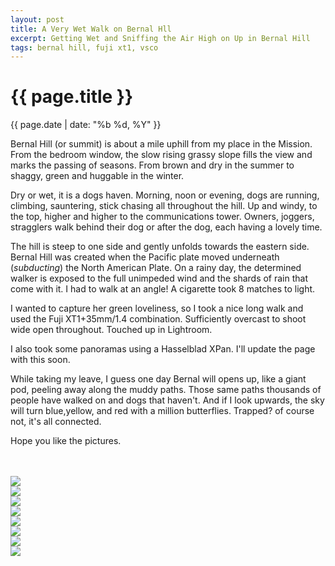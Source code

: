 ```yaml
---
layout: post
title: A Very Wet Walk on Bernal Hll
excerpt: Getting Wet and Sniffing the Air High on Up in Bernal Hill
tags: bernal hill, fuji xt1, vsco
---
```


{{ page.title }}
================
<div class="pdate"> {{ page.date | date: "%b %d, %Y" }} </div>

Bernal Hill (or summit) is about a mile uphill from my place in the
Mission. From the bedroom window, the slow rising grassy slope fills the view
and marks the passing of seasons. From brown and dry in the summer to shaggy,
green and huggable in the winter.

Dry or wet, it is a dogs haven. Morning, noon or evening, dogs are running,
climbing, sauntering, stick chasing all throughout the hill. Up and windy, to
the top, higher and higher to the communications tower. Owners, joggers,
stragglers walk behind their dog or after the dog, each having a lovely
time.

The hill is steep to one side and gently unfolds towards the eastern
 side. Bernal Hill was created when the Pacific plate moved underneath
 (_subducting_) the North American Plate. On a rainy day, the determined walker
 is exposed to the full unimpeded wind and the shards of rain that come with
 it. I had to walk at an angle! A cigarette took 8 matches to light.

I wanted to capture her green loveliness, so I took a nice long walk and used
the Fuji XT1+35mm/1.4 combination. Sufficiently overcast to shoot wide open
throughout. Touched up in Lightroom.

I also took some panoramas using a Hasselblad XPan. I'll update the page with
this soon.

While taking my leave, I guess one day Bernal will opens up, like a giant pod,
peeling away along the muddy paths. Those same paths thousands of people have
walked on and dogs that haven't. And if I look upwards, the sky will turn
blue,yellow, and red with a million butterflies. Trapped? of course not, it's
all connected.

Hope you like the pictures.



<div style="max-width:1200px;margin:0;padding:0;">
<div id="demo5" class="flex-images">
<br>
<br>

<div class="item" data-w="466" data-h="700">
	<div class="img"><a href="{{ site.url }}/images/photos/bernalwet/t-F0691.jpg"><img src="{{ site.url }}/images/blank.gif" data-src="{{ site.url }}/images/photos/bernalwet/st-F0691.jpg"></a></div>
</div>
<div class="item" data-w="466" data-h="700">
	<div class="img"><a href="{{ site.url }}/images/photos/bernalwet/t-F0693.jpg"><img src="{{ site.url }}/images/blank.gif" data-src="{{ site.url }}/images/photos/bernalwet/st-F0693.jpg"></a></div>
</div>
<div class="item" data-w="466" data-h="700">
	<div class="img"><a href="{{ site.url }}/images/photos/bernalwet/t-F0695.jpg"><img src="{{ site.url }}/images/blank.gif" data-src="{{ site.url }}/images/photos/bernalwet/st-F0695.jpg"></a></div>
</div>
<div class="item" data-w="466" data-h="700">
	<div class="img"><a href="{{ site.url }}/images/photos/bernalwet/t-F0699.jpg"><img src="{{ site.url }}/images/blank.gif" data-src="{{ site.url }}/images/photos/bernalwet/st-F0699.jpg"></a></div>
</div>
<div class="item" data-w="466" data-h="700">
	<div class="img"><a href="{{ site.url }}/images/photos/bernalwet/t-F0701.jpg"><img src="{{ site.url }}/images/blank.gif" data-src="{{ site.url }}/images/photos/bernalwet/st-F0701.jpg"></a></div>
</div>
<div class="item" data-w="466" data-h="700">
	<div class="img"><a href="{{ site.url }}/images/photos/bernalwet/t-F0702.jpg"><img src="{{ site.url }}/images/blank.gif" data-src="{{ site.url }}/images/photos/bernalwet/st-F0702.jpg"></a></div>
</div>
<div class="item" data-w="466" data-h="700" data-solo="y">
	<div class="img"><a href="{{ site.url }}/images/photos/bernalwet/t-F0704.jpg"><img src="{{ site.url }}/images/blank.gif" data-src="{{ site.url }}/images/photos/bernalwet/st-F0704.jpg"></a></div>
</div>
<div class="item" data-w="466" data-h="700" data-sqz="y">
	<div class="img"><a href="{{ site.url }}/images/photos/bernalwet/t-F0711.jpg"><img src="{{ site.url }}/images/blank.gif" data-src="{{ site.url }}/images/photos/bernalwet/st-F0711.jpg"></a></div>
</div>
</div>
</div>

<script>
$('#demo5').flexImages({ rowHeight:700 , truncate: 0});
</script>
